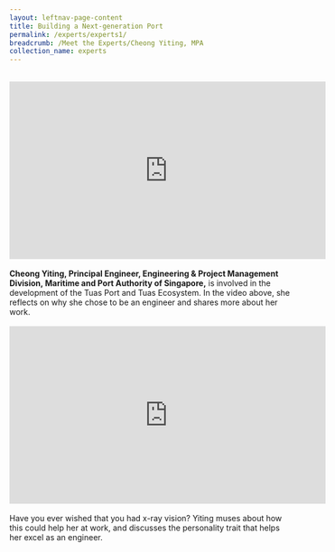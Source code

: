 ```yaml
---
layout: leftnav-page-content
title: Building a Next-generation Port
permalink: /experts/experts1/
breadcrumb: /Meet the Experts/Cheong Yiting, MPA
collection_name: experts
---
```

<br>
<div class="bp-youtube">
<iframe width="560" height="315" src="https://www.youtube.com/embed/JxOFDQi9P58" frameborder="0" allow="accelerometer; autoplay; clipboard-write; encrypted-media; gyroscope; picture-in-picture" allowfullscreen></iframe>
</div>
<br>
<b>Cheong Yiting, Principal Engineer, Engineering & Project Management Division, Maritime and Port Authority of Singapore,</b> is involved in the development of the Tuas Port and Tuas Ecosystem. In the video above, she reflects on why she chose to be an engineer and shares more about her work. 
<br>
<br>
<div class="bp-youtube">
<iframe width="560" height="315" src="https://www.youtube.com/embed/VaDcXAF4INY" frameborder="0" allow="accelerometer; autoplay; clipboard-write; encrypted-media; gyroscope; picture-in-picture" allowfullscreen></iframe>
</div>
<br>
Have you ever wished that you had x-ray vision? Yiting muses about how this could help her at work, and discusses the personality trait that helps her excel as an engineer.
